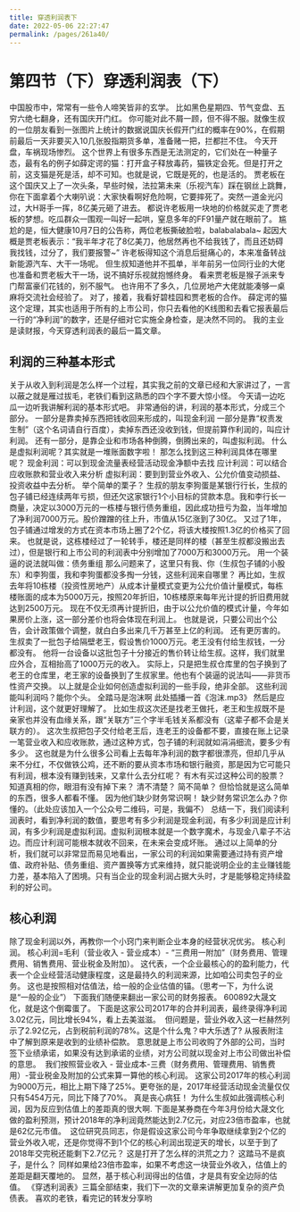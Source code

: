 ```yaml
---
title: 穿透利润表下
date: 2022-05-06 22:27:47
permalink: /pages/261a40/
---
```

# 第四节（下）穿透利润表（下）


中国股市中，常常有一些令人啼笑皆非的玄学。
比如黑色星期四、节气变盘、五穷六绝七翻身，还有国庆开门红。
你可能对此不屑一顾，但不得不服。就像生叔的一位朋友看到一张图片上统计的数据说国庆长假开门红的概率在90%，在假期前最后一天非要买入10几张股指期货多单，准备赌一把，拦都拦不住。
今天开盘，车祸现场惨烈。
这个世界上有很多东西是无法测定的，它们处在一种量子态，最有名的例子如薛定谔的猫：打开盒子释放毒药，猫铁定会死。但是打开之前，这支猫是死是活，却不可知。也就是说，它既是死的，也是活的。
贾老板在这个国庆又上了一次头条，早些时候，法拉第未来（乐视汽车）踩在钢丝上跳舞，你在下面拿着个大喇叭说：大家快看啊好危险啊，它要摔死了。突然一道金光闪过，大H哥手一挥，8亿美元砸了进去。
都说许老板用一块地的价格就买走了贾老板的梦想。吃瓜群众一围观一叫好一起哄，窒息多年的FF91量产就在眼前了。
尴尬的是，恒大健康10月7日的公告称，两位老板撕破脸啦，balabalabala~
起因大概是贾老板表示：“我半年才花了8亿美刀，他居然再也不给我钱了，而且还妨碍我找钱，过分了，我们要报警~”
许老板得知这个消息后挺痛心的，本来准备转战新能源汽车、大干一场呢。
但生叔知道他并不孤单，半年前另一位同行业的大佬也准备和贾老板大干一场，说不搞好乐视就抱憾终身。
看来贾老板是猴子派来专门帮富豪们花钱的，别不服气。
也许用不了多久，几位房地产大佬就能凑够一桌麻将交流社会经验了。
对了，接着，我看好碧桂园和贾老板的合作。
薛定谔的猫这个定理，其实也适用于所有的上市公司，你只去看他的K线图和去看它报表最后一行的“净利润”的数字，还是仔细对它实施全身检查，是决然不同的。
我的主业是读财报，今天穿透利润表的最后一篇文章。

## 利润的三种基本形式
关于从收入到利润是怎么样一个过程，其实我之前的文章已经和大家讲过了，一言以蔽之就是雁过拔毛，老铁们看到这熟悉的四个字不要大惊小怪。
今天请一边吃瓜一边听我讲解利润的基本形式吧。
非常通俗的讲，利润的基本形式，分成三个部分。
一部分是靠卖掉东西把钱收回来形成的，叫现金利润
一部分是靠“权责发生制”（这个名词请自行百度），卖掉东西还没收到钱，但提前算作利润的，叫应计利润。
还有一部分，是靠企业和市场各种倒腾，倒腾出来的，叫虚拟利润。
什么是虚拟利润呢？其实就是一堆账面数字啦！
那怎么找到这三种利润具体在哪里呢？
现金利润：可以到现金流量表经营活动现金净额中去找
应计利润：可以结合应收账款和营业收入来分析
虚拟利润：要到到营业外收入、公允价值变动损益、投资收益中去分析。
举个简单的栗子？
生叔的朋友李狗蛋是某银行行长，生叔的包子铺已经连续两年亏损，但还欠这家银行1个小目标的贷款本息。我和李行长一商量，决定以3000万元的一栋楼与银行债务重组，因此成功扭亏为盈，当年增加了净利润7000万元。股价蹭蹭的往上升，市值从15亿涨到了30亿。
又过了1年，包子铺通过增发的方式在资本市场上圈了2个亿，将该大楼按照1.3亿的价格买了回来。
也就是说，这栋楼经过了一轮转手，楼还是同样的楼（甚至生叔都没搬出去过），但是银行和上市公司的利润表中分别增加了7000万和3000万元。
用一个装逼的说法就叫做：债务重组
那么问题来了，这里只有我、你（生叔包子铺的小股东）和李狗蛋，我和李狗蛋都没多掏一分钱，这些利润来自哪里？
再比如，生叔去年将10栋楼（投资性房地产）从成本计量模式变更为公允价值计量模式，每栋楼账面的成本为5000万元，按照20年折旧，10栋楼原来每年光计提的折旧费用就达到2500万元。
现在不仅无须再计提折旧，由于以公允价值的模式计量，今年如果房价上涨，这一部分差价也将会体现在利润上。
也就是说，只要公司出个公告，会计政策做个调整，就白白多出来几千万甚至上亿的利润。
还有更厉害的。
生叔卖了一批包子给隔壁老王，假设售价1000万元。老王没有付给生叔钱，一分都没有。
他将一台设备以这批包子十分接近的售价转让给生叔。这样，我们就里应外合，互相抬高了1000万元的收入。
实际上，只是把生叔仓库里的包子换到了老王的仓库里，老王家的设备换到了生叔家里。他也有个装逼的说法叫——非货币性资产交换。
以上就是企业如何创造虚拟利润的一些手段，绝非全部。
这些利润能叫利润吗？能你个头。
全踏马是泡沫啊
此处插播一首《泡沫.mp3》
然后是应计利润，这个就更好理解了。
比如生叔这次还是找老王做托，老王和生叔既不是亲家也并没有血缘关系，跟“关联方”三个字半毛钱关系都没有（这辈子都不会是关联方的）。
这次生叔把包子交付给老王后，连老王的设备都不要，直接在账上记录一笔营业收入和应收账款，通过这种方式，包子铺的利润就如涓涓细流，要多少有多少。
这也就是为什么很多公司看上去每年净利润的数字都很漂亮，但却几乎从来不分红，不仅做铁公鸡，还不断的要从资本市场和银行融资，那是因为它可能只有利润，根本没有赚到钱来，又拿什么去分红呢？
有木有买过这种公司的股票？知道真相的你，眼泪有没有掉下来？
清不清楚？
简不简单？
但恰恰就是这么简单的东西，很多人都看不懂。
因为他们缺少财务常识啊！
缺少财务常识怎么办？你懂的。（此处应该加入一个公众号二维码，可是，我偏不）
总结一下，我们阅读利润表时，看到净利润的数值，要思考有多少利润是现金利润，有多少利润是应计利润，有多少利润是虚拟利润。虚拟利润根本就是一个数字魔术，与现金八辈子不沾边。而应计利润可能根本就收不回来，在未来会变成坏账。
通过以上简单的分析，我们就可以非常显而易见地看出，一家公司的利润如果需要通过持有资产增值、政府补贴、债务重组、资产置换等方式来维持，就只能说明企业的主业赚钱能力差，基本陷入了困境。只有当企业的现金利润占据大头时，才是能够稳定持续盈利的好公司。

## 核心利润
除了现金利润以外，再教你一个小窍门来判断企业本身的经营状况优劣。
核心利润。
核心利润=毛利（营业收入 - 营业成本）- “三费用一附加”（财务费用、管理费用、销售费用、营业税金及附加）。
这代表，一个企业最核心的的盈利能力，代表一个企业经营活动健康程度，这是最持久的利润来源，比如咱公司卖包子的业务。
这也是按照相对估值法，给一般的企业估值的锚。（思考一下，为什么说是“一般的企业”）
下面我们随便来翻出一家公司的财务报表。
600892大晟文化，就是这个倒霉蛋了。
下面是这家公司2017年的合并利润表，最终录得净利润3.02亿元，同比增长94%，看上去美滋滋。
<img :src="$withBase('/images/lirun/8.jpg')" >
但问题是，营业外收入这一栏赫然列示了2.92亿元，占到税前利润的78%。这是个什么鬼？中大乐透了?
从报表附注中了解到原来是收到的业绩补偿款。
意思就是上市公司收购了外部的公司，当时签下业绩承诺，如果没有达到承诺的业绩，对方公司就以现金对上市公司做出补偿的意思。
<img :src="$withBase('/images/lirun/9.jpg')" >
我们按照营业收入 - 营业成本-三费（财务费用、管理费用、销售费用）-营业税金及附加的公式来算一算他的核心利润。
这家公司2017年的核心利润为9000万元，相比上期下降了25%。更夸张的是，2017年经营活动现金流量仅仅只有5454万元，同比下降了70%。
真是丧心病狂！
为什么生叔如此强调核心利润，因为反应到估值上的差距真的很大啊.
下面是某券商在今年3月份给大晟文化做的盈利预测，预计2018年的净利润竟然能达到2.7亿元，对应23倍市盈率，也就是62亿元市值。
<img :src="$withBase('/images/lirun/10.jpg')" >
这位研究员同志，你是假设这家公司今年争取继续拿到2个亿的营业外收入呢，还是你觉得不到1个亿的核心利润出现逆天的增长，以至于到了2018年交完税还能剩下2.7亿元？
这是打开了怎么样的洪荒之力？
这踏马不是疯子，是什么？
同样如果给23倍市盈率，如果不考虑这一块营业外收入，估值上的差距是翻天覆地的。
显然，基于核心利润得出的估值，才是具有安全边际的估值。
《穿透利润表》三篇全部结束，我们下一次的文章来讲解更加复杂的资产负债表。
喜欢的老铁，看完记的转发分享哟
